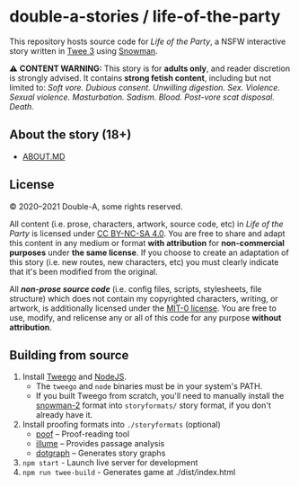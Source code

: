# double-a-stories / life-of-the-party

This repository hosts source code for *Life of the Party*, a NSFW interactive story written in [Twee 3](https://github.com/iftechfoundation/twine-specs/blob/master/twee-3-specification.md) using [Snowman](https://videlais.github.io/snowman/2/).

⚠️ **CONTENT WARNING:** This story is for **adults only**, and reader discretion is strongly advised. It contains **strong fetish content**, including but not limited to: *Soft vore. Dubious consent. Unwilling digestion. Sex. Violence. Sexual violence. Masturbation. Sadism. Blood. Post-vore scat disposal. Death.*
## About the story (18+)

* [ABOUT.MD](ABOUT.md)
## License

© 2020–2021 Double-A, some rights reserved.

All content (i.e. prose, characters, artwork, source code, etc) in *Life of the Party* is licensed under [CC BY-NC-SA 4.0](https://creativecommons.org/licenses/by-nc-sa/4.0/). You are free to share and adapt this content in any medium or format **with attribution** for **non-commercial purposes** under **the same license**. If you choose to create an adaptation of this story (i.e. new routes, new characters, etc) you must clearly indicate that it's been modified from the original.

All ***non-prose source code*** (i.e. config files, scripts, stylesheets, file structure) which does not contain my copyrighted characters, writing, or artwork, is additionally licensed under the [MIT-0 license](/LICENSE-CODE). You are free to use, modify, and relicense any or all of this code for any purpose **without attribution**.

## Building from source

1. Install [Tweego](http://www.motoslave.net/tweego/) and [NodeJS](https://nodejs.org/).
   * The `tweego` and `node` binaries must be in your system's PATH.
   * If you built Tweego from scratch, you'll need to manually install the [snowman-2](https://github.com/videlais/snowman/tree/master/dist/snowman-2.0.3) format into `storyformats/` story format, if you don't already have it.
2. Install proofing formats into `./storyformats` (optional)
    * [poof](https://github.com/ChapelR/pooof/releases) – Proof-reading tool
    * [illume](https://www.maximumverbosity.net/twine/Illume/) – Provides passage analysis
    * [dotgraph](https://github.com/mcdemarco/dotgraph/releases/tag/v2.2.0) – Generates story graphs
3. `npm start` - Launch live server for development
4. `npm run twee-build` - Generates game at ./dist/index.html
